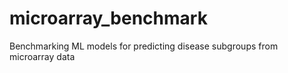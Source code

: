 # microarray_benchmark
Benchmarking ML models for predicting disease subgroups from microarray data
